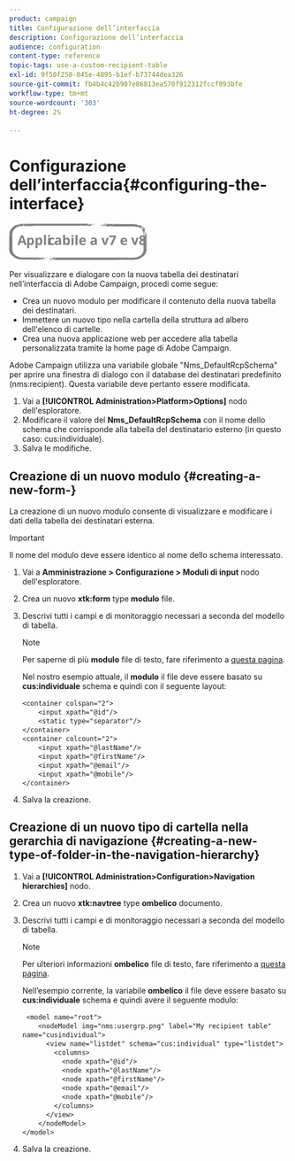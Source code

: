 ```yaml
---
product: campaign
title: Configurazione dell’interfaccia
description: Configurazione dell’interfaccia
audience: configuration
content-type: reference
topic-tags: use-a-custom-recipient-table
exl-id: 9f50f258-845e-4895-b1ef-b73744dea326
source-git-commit: fb4b4c42b907e86813ea570f912312fccf893bfe
workflow-type: tm+mt
source-wordcount: '303'
ht-degree: 2%

---
```


# Configurazione dell’interfaccia{#configuring-the-interface}

![](../../assets/common.svg)

Per visualizzare e dialogare con la nuova tabella dei destinatari nell’interfaccia di Adobe Campaign, procedi come segue:

* Crea un nuovo modulo per modificare il contenuto della nuova tabella dei destinatari.
* Immettere un nuovo tipo nella cartella della struttura ad albero dell&#39;elenco di cartelle.
* Crea una nuova applicazione web per accedere alla tabella personalizzata tramite la home page di Adobe Campaign.

Adobe Campaign utilizza una variabile globale &quot;Nms_DefaultRcpSchema&quot; per aprire una finestra di dialogo con il database dei destinatari predefinito (nms:recipient). Questa variabile deve pertanto essere modificata.

1. Vai a **[!UICONTROL Administration>Platform>Options]** nodo dell&#39;esploratore.
1. Modificare il valore del **Nms_DefaultRcpSchema** con il nome dello schema che corrisponde alla tabella del destinatario esterno (in questo caso: cus:individuale).
1. Salva le modifiche.

## Creazione di un nuovo modulo {#creating-a-new-form-}

La creazione di un nuovo modulo consente di visualizzare e modificare i dati della tabella dei destinatari esterna.

>[!IMPORTANT]
>
>Il nome del modulo deve essere identico al nome dello schema interessato.

1. Vai a **Amministrazione > Configurazione > Moduli di input** nodo dell&#39;esploratore.
1. Crea un nuovo **xtk:form** type **modulo** file.
1. Descrivi tutti i campi e di monitoraggio necessari a seconda del modello di tabella.

   >[!NOTE]
   >
   >Per saperne di più **modulo** file di testo, fare riferimento a [questa pagina](../../configuration/using/identifying-a-form.md).

   Nel nostro esempio attuale, il **modulo** il file deve essere basato su **cus:individuale** schema e quindi con il seguente layout:

   ```
   <container colspan="2">
       <input xpath="@id"/>
       <static type="separator"/>
   </container>
   <container colcount="2">
       <input xpath="@lastName"/>
       <input xpath="@firstName"/>
       <input xpath="@email"/>
       <input xpath="@mobile"/>
   </container> 
   ```

1. Salva la creazione.

## Creazione di un nuovo tipo di cartella nella gerarchia di navigazione {#creating-a-new-type-of-folder-in-the-navigation-hierarchy}

1. Vai a **[!UICONTROL Administration>Configuration>Navigation hierarchies]** nodo.
1. Crea un nuovo **xtk:navtree** type **ombelico** documento.
1. Descrivi tutti i campi e di monitoraggio necessari a seconda del modello di tabella.

   >[!NOTE]
   >
   >Per ulteriori informazioni **ombelico** file di testo, fare riferimento a [questa pagina](../../platform/using/adobe-campaign-explorer.md#about-navigation-hierarchy).

   Nell’esempio corrente, la variabile **ombelico** il file deve essere basato su **cus:individuale** schema e quindi avere il seguente modulo:

   ```
    <model name="root">
       <nodeModel img="nms:usergrp.png" label="My recipient table" name="cusindividual">
         <view name="listdet" schema="cus:individual" type="listdet">
           <columns>
             <node xpath="@id"/>
             <node xpath="@lastName"/>
             <node xpath="@firstName"/>
             <node xpath="@email"/>
             <node xpath="@mobile"/>
           </columns>
         </view>
       </nodeModel>
   </model>
   ```

1. Salva la creazione.

